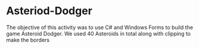 # Asteriod-Dodger
The objective of this activity was to use C# and Windows Forms to build the game Asteroid Dodger. We used 40 Asteroids in total along with clipping to make the borders
